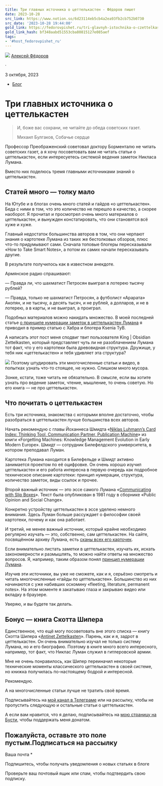 ```yaml
---
title: Три главных источника о цеттелькастен - Фёдоров пишет
date: 2023-10-28
src_link: https://www.notion.so/6d23114eb5cb4a2ea93fb2cb752b0730
src_date: '2023-10-28 19:44:00'
gold_link: https://fedorovpishet.ru/tri-glavnyh-istochnika-o-czettelkasten/
gold_link_hash: bf348aabd51553cba80815127e085aef
tags:
- '#host_fedorovpishet_ru'
---
```



[![](https://secure.gravatar.com/avatar/abf124d5aa24b7c6eaa2c1636cc77ff3?s=32&d=mm&r=g)](https://fedorovpishet.ru/author/fedorov/) 
[Алексей Фёдоров](https://fedorovpishet.ru/author/fedorov/) 

 ·
 

 3 октября, 2023 
* [Блог](https://fedorovpishet.ru/category/%d0%b1%d0%bb%d0%be%d0%b3/)


Три главных источника о цеттелькастен
=====================================




> И, боже вас сохрани, не читайте до обеда советских газет.
> 
> 
> Михаил Булгаков, Собачье сердце


Профессор Преображенский советовал доктору Борменталю не читать советских газет, а я хочу посоветовать вам не читать статьи о цеттелькастен, если интересуетесь системой ведения заметок Никласа Лумана.


Вместо них поделюсь тремя главными источниками знаний о цеттелькастен.


Статей много — толку мало
-------------------------


На Ютубе и в блогах очень много статей и гайдов «о цеттелькастен». Беда с ними в том, что это количество не перешло в качество, а скорее наоборот. Я прочитал и просмотрел очень много материалов о цеттелькастен, и вынужден констатировать, что они становятся всё хуже и хуже.


Главный недостаток большинства авторов в том, что они черпают знания о картотеке Лумана из таких же бестолковых обзоров, плюс что-то придумывают сами. Сначала топовые блогеры пересказывали «How to Take Smart Notes», а потом их самих начали пересказывать другие.


В результате получилось как в известном анекдоте.


Армянское радио спрашивают:


— Правда ли, что шахматист Петросян выиграл в лотерею тысячу рублей?


— Правда, только не шахматист Петросян, а футболист «Арарата» Акопян, и не тысячу, а десять тысяч, и не рублей, а долларов, и не в лотерею, а в карты, и не выиграл, а проиграл.


Подобных материалов можно накидать множество. В моей последней статье [о принципе нумерации заметок в цеттелькастен Лумана](https://fedorovpishet.ru/zettel-number/) я приводил в пример статью с Хабра и блогера Ksenia TyB.


А написать этот пост меня сподвиг твит пользователя King | Obsidian Zettelkasten, который представляет чуть ли не разоблачением Лумана тот факт, что у его картотеки была древовидная структура. Дружище, у тебя ник «цеттелькастен» и тебя удивляет эта структура?


![](https://i0.wp.com/fedorovpishet.ru/wp-content/uploads/2023/10/IMG_0089.jpeg?resize=700%2C1035&ssl=1)
Поэтому штудировать эти многочисленные статьи и видео, в попытках узнать что-то стоящее, не нужно. Слишком много мусора.


Зонке, кстати, тоже читать не обязательно. В смысле, если вы хотите узнать про ведение заметок, чтение, мышление, то очень советую. Но его книга — не про цеттелькастен.


Что почитать о цеттелькастен
----------------------------


Есть три источника, знакомства с которыми вполне достаточно, чтобы разобраться в цеттелькастен лучше большинства всех авторов.


Начать рекомендую с главы Йоханнеса Шмидта «[Niklas Luhmann’s Card Index: Thinking Tool, Communication Partner, Publication Machine](https://pdfs.semanticscholar.org/88f8/fa9dfbc0c2b296758dd932b871917c5c775a.pdf)» из книги «Forgetting Machines: Knowledge Management Evolution in Early Modern Europe». Шмидт — сотрудник Билефелдского университета, в котором преподавал Луман.


Картотека Лумана находится в Билефельде и Шмидт активно занимается проектом по её оцифровке. Он очень хорошо изучил цеттелькастен и его работа интересна в первую очередь как подробное техническое описание картотеки: принцип нумерации, структура, количество заметок, виды ссылок и прочее.


Второй важный источник — это эссе самого Лумана «[Communicating with Slip Boxes](https://luhmann.surge.sh/communicating-with-slip-boxes)». Текст была опубликован в 1981 году в сборнике «Public Opinion and Social Change».


Конкретно устройству цеттелькастен в эссе уделено немного внимания. Здесь Луман больше рассуждает о философии своей картотеки, почему и как она работает.


И третий, не менее важный источник, который крайне необходимо регулярно изучать — это, собственно, сам цеттелькастен. На сайте, посвящённом архиву Лумана, есть [сканы всех его карточек](https://niklas-luhmann-archiv.de/bestand/zettelkasten/tutorial).


Если внимательно листать заметки в цеттелькастен, изучать их, искать закономерности и размышлять, то можно найти ответы на множество вопросов. Я, например, таким образом понял [принцип нумерации Лумана](https://fedorovpishet.ru/zettel-number/).


Изучив эти источники, вы уже не сможете, как и я, серьёзно смотреть и читать многочисленные «гайды по цеттелькастен». Большинство из них начинаются с уже набивших оскомину «fleeting, literature, permanent notes». На этом моменте я закатываю глаза и закрываю видео или вкладку в браузере.


Уверяю, и вы будете так делать.


Бонус — книга Скотта Шипера
---------------------------


Единственное, что ещё могу посоветовать вне этого списка — книгу Скотта Шипера «[Antinet Zettelkasten](https://www.scottscheper.com/antinet)». Парень, как и я, задрот в цеттелькастен. Он очень внимательно изучал не только систему Лумана, но и его биографию. Поэтому в книге много всего интересного, например, тот факт, что Никлас Луман служил в гитлеровской армии.


Мне не очень понравилось, как Шипер переиначил некоторые технические моменты классического цеттелькастен в своей системе, но книжка получилась по-настоящему бодрой и интересной.


Рекомендую.


А на многочисленные статьи лучше не тратить своё время.


Подписывайтесь на [мой канал в Телеграме](https://t.me/fedorovpishet2) или на рассылку, чтобы не пропустить следующую и остальные статьи о цеттелькастен.


А если вам нравится, что я делаю, подписывайтесь на [мою страницу на Бусти](https://boosty.to/fedorovpishet), чтобы поддержать меня донатом.



Пожалуйста, оставьте это поле пустым.Подписаться на рассылку
-----------------------



Ваша почта \*

Подпишитесь, чтобы получать уведомления о новых статьях в блоге


Проверьте ваш почтовый ящик или спам, чтобы подтвердить свою подписку.